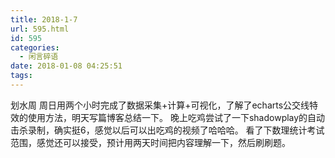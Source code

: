 ```yaml
---
title: 2018-1-7
url: 595.html
id: 595
categories:
  - 闲言碎语
date: 2018-01-08 04:25:51
tags:
---
```


划水周 周日用两个小时完成了数据采集+计算+可视化，了解了echarts公交线特效的使用方法，明天写篇博客总结一下。 晚上吃鸡尝试了一下shadowplay的自动击杀录制，确实挺6，感觉以后可以出吃鸡的视频了哈哈哈。 看了下数理统计考试范围，感觉还可以接受，预计用两天时间把内容理解一下，然后刷刷题。